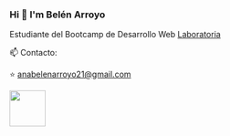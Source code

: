 ### Hi 👋 I'm Belén Arroyo

<!--
**Abelen21/Abelen21** is a ✨ _special_ ✨ repository because its `README.md` (this file) appears on your GitHub profile.

Here are some ideas to get you started:

- 🔭 I’m currently working on ...
- 🌱 I’m currently learning ...
- 👯 I’m looking to collaborate on ...
- 🤔 I’m looking for help with ...
- 💬 Ask me about ...
- 📫 How to reach me: ...
- 😄 Pronouns: ...
- ⚡ Fun fact: ...
-->

Estudiante del Bootcamp de Desarrollo Web [Laboratoria](https://www.laboratoria.la/)

📫 Contacto: 

⭐ anabelenarroyo21@gmail.com

<a href="https://www.linkedin.com/in/ana-bel%C3%A9n-arroyo/">
  <img align="left" width="63px" src="https://media.giphy.com/media/FfOmcVNUuRZX7nZBXb/giphy.gif" />
</a>



